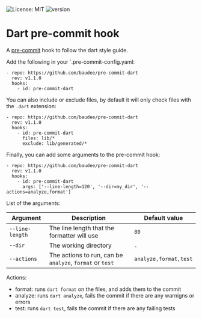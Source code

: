 ![License: MIT](https://img.shields.io/badge/License-MIT-yellow.svg)
![version](https://img.shields.io/github/v/tag/baudee/pre-commit-dart?label=version)


# Dart pre-commit hook
A [pre-commit](http://pre-commit.com/) hook to follow the dart style guide.

Add the following in your `.pre-commit-config.yaml:

```
- repo: https://github.com/baudee/pre-commit-dart
  rev: v1.1.0
  hooks:
    - id: pre-commit-dart
```

You can also include or exclude files, by default it will only check files with the `.dart` extension:

```
- repo: https://github.com/baudee/pre-commit-dart
  rev: v1.1.0
  hooks:
    - id: pre-commit-dart
      files: lib/* 
      exclude: lib/generated/*
```

Finally, you can add some arguments to the pre-commit hook:
```
- repo: https://github.com/baudee/pre-commit-dart
  rev: v1.1.0
  hooks:
    - id: pre-commit-dart
      args: ['--line-length=120', '--dir=my_dir', '--actions=analyze,format']
```

List of the arguments:

| Argument | Description                                 | Default value |
| --- |---------------------------------------------| --- |
| `--line-length` | The line length that the formatter will use | `80` |
| `--dir` | The working directory                       | `.` |
| `--actions` | The actions to run, can be `analyze`, `format` or `test` | `analyze,format,test` |

Actions:
* format: runs `dart format` on the files, and adds them to the commit
* analyze: runs `dart analyze`, fails the commit if there are any warnigns or errors
* test: runs `dart test`, fails the commit if there are any failing tests
